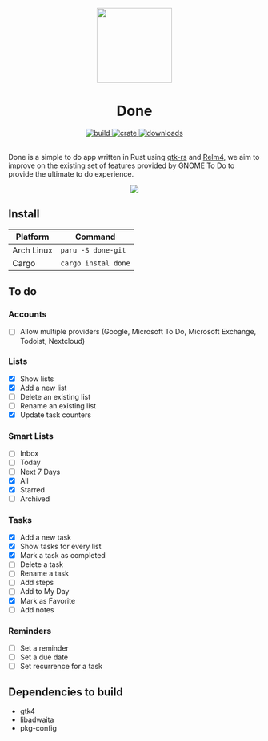 <div align="center">
  <br>
  <img src="https://raw.githubusercontent.com/edfloreshz/done/4c8632c3ed21ecf2be72c2f0b1b2dfab428fe15f/data/icons/hicolor/scalable/apps/dev.edfloreshz.Done.svg" width="150" />
  <h1>Done</h1>
  <a href="https://github.com/edfloreshz/done/actions/workflows/rust.yml">
    <img src="https://img.shields.io/github/workflow/status/edfloreshz/sensei/Rust?logo=GitHub" alt="build"/>
  </a>
  <a href="https://crates.io/crates/done">
    <img src="https://img.shields.io/crates/v/done?label=Done" alt="crate"/>
  </a>
   <a href="https://crates.io/crates/done">
    <img src="https://img.shields.io/crates/d/done" alt="downloads"/>
  </a>
</div>
<br/>

Done is a simple to do app written in Rust using [gtk-rs](https://gtk-rs.org/) and [Relm4](https://relm4.org/), we aim to improve on the existing set of features
provided by GNOME To Do to provide the ultimate to do experience.

<div align="center">
  <img src="https://raw.githubusercontent.com/edfloreshz/done/ffdcf43a0cd224e38cdfbfcf1f0ecbc30c0f3b8b/data/screenshots/main-window.png"/>
</div>


## Install
| Platform   | Command                                 |
|------------|-----------------------------------------|
| Arch Linux | `paru -S done-git`                    |
| Cargo      | `cargo instal done`                   |

## To do

### Accounts

- [ ] Allow multiple providers (Google, Microsoft To Do, Microsoft Exchange, Todoist, Nextcloud)

### Lists

- [x] Show lists
- [x] Add a new list
- [ ] Delete an existing list
- [ ] Rename an existing list
- [x] Update task counters

### Smart Lists
- [ ] Inbox
- [ ] Today
- [ ] Next 7 Days
- [x] All
- [x] Starred
- [ ] Archived

### Tasks
- [x] Add a new task
- [x] Show tasks for every list
- [x] Mark a task as completed
- [ ] Delete a task
- [ ] Rename a task
- [ ] Add steps
- [ ] Add to My Day
- [x] Mark as Favorite
- [ ] Add notes

### Reminders
- [ ] Set a reminder
- [ ] Set a due date
- [ ] Set recurrence for a task

## Dependencies to build
- gtk4
- libadwaita
- pkg-config
